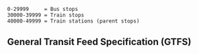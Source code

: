 ```
0-29999     = Bus stops
30000-39999 = Train stops
40000-49999 = Train stations (parent stops)
```

## General Transit Feed Specification (GTFS)
